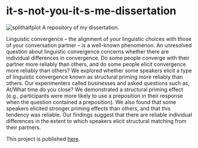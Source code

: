 # it-s-not-you-it-s-me-dissertation

![splithalfplot](https://github.com/katchia/it-s-not-you-it-s-me-individual-difference-paper/blob/main/splithalfplot.jpeg)
A repository of my dissertation.

Linguistic convergence – the alignment of your linguistic choices with those of your conversation partner – is a well-known phenomenon. An unresolved question about linguistic convergence concerns whether there are individual differences in convergence. Do some people converge with their partner more reliably than others, and do some people elicit convergence more reliably than others? We explored whether some speakers elicit a type of linguistic convergence known as structural priming more reliably than others. Our experimenters called businesses and asked questions such as, At/What time do you close? We demonstrated a structural priming effect (e.g., participants were more likely to use a preposition in their response when the question contained a preposition). We also found that some speakers elicited stronger priming effects than others, and that this tendency was reliable. Our findings suggest that there are reliable individual differences in the extent to which speakers elicit structural matching from their partners.

This project is published [here](https://online.ucpress.edu/collabra/article/8/1/36312/185252/It-s-Not-You-It-s-Me-Some-Speakers-Elicit).
